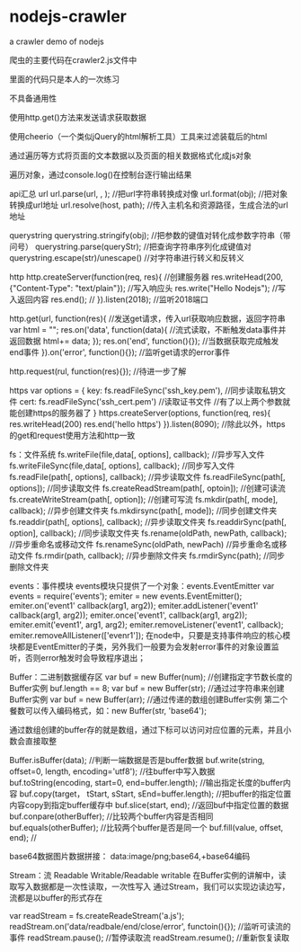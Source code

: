 # nodejs-crawler
a crawler demo of nodejs

爬虫的主要代码在crawler2.js文件中

里面的代码只是本人的一次练习

不具备通用性

使用http.get()方法来发送请求获取数据

使用cheerio（一个类似jQuery的html解析工具）工具来过滤装载后的html

通过遍历等方式将页面的文本数据以及页面的相关数据格式化成js对象

遍历对象，通过console.log()在控制台逐行输出结果

api汇总
url
url.parse(url, ,  );    //把url字符串转换成对像
url.format(obj);    //把对象转换成url地址
url.resolve(host, path);    //传入主机名和资源路径，生成合法的url地址

querystring
querystring.stringify(obj);    //把参数的键值对转化成参数字符串（带问号）
querystring.parse(queryStr);    //把查询字符串序列化成键值对
querystring.escape(str)/unescape()    //对字符串进行转义和反转义

http
http.createServer(function(req, res){    //创建服务器
    res.writeHead(200, {"Content-Type": "text/plain"});    //写入响应头
    res.write("Hello Nodejs");    //写入返回内容
    res.end();    //
}).listen(2018);    //监听2018端口

http.get(url, function(res){    //发送get请求，传入url获取响应数据，返回字符串
    var html = "";
    res.on('data', function(data){    //流式读取，不断触发data事件并返回数据
        html+= data;
    });
    res.on('end', function(){});    //当数据获取完成触发end事件
}).on('error', function(){});    //监听get请求的error事件

http.request(rul, function(res){});    //待进一步了解

https
var options = {
    key: fs.readFileSync('ssh_key.pem'),    //同步读取私钥文件
    cert: fs.readFileSync('ssh_cert.pem')    //读取证书文件
    //有了以上两个参数就能创建https的服务器了
}
https.createServer(options, function(req, res){
    res.writeHead(200)
    res.end('hello https')
}).listen(8090);
//除此以外，https的get和request使用方法和http一致


fs：文件系统
fs.writeFile(file,data[, options], callback);    //异步写入文件
fs.writeFileSync(file,data[, options], callback);    //同步写入文件
fs.readFile(path[, options], callback);    //异步读取文件
fs.readFileSync(path[, options]);    //同步读取文件
fs.createReadStream(path[, optoin]);    //创建可读流
fs.createWriteStream(path[, option]);    //创建可写流
fs.mkdir(path[, mode], callback);    //异步创建文件夹
fs.mkdirsync(path[, mode]);    //同步创建文件夹
fs.readdir(path[, options], callback);    //异步读取文件夹
fs.readdirSync(path[, option], callback);    //同步读取文件夹
fs.rename(oldPath, newPath, callback);    //异步重命名或移动文件
fs.renameSync(oldPath, newPach)     //异步重命名或移动文件
fs.rmdir(path, callback);    //异步删除文件夹
fs.rmdirSync(path);    //同步删除文件夹

 
events：事件模块
events模块只提供了一个对象：events.EventEmitter
var events = require('events');
emiter = new events.EventEmitter();
emiter.on('event1' callback(arg1, arg2));
emiter.addListener('event1' callback(arg1, arg2));
emiter.once('event1', callback(arg1, arg2));
emiter.emit('event1', arg1, arg2);
emiter.removeListener('event1', callback);
emiter.removeAllListener(['evenr1']);
在node中，只要是支持事件响应的核心模块都是EventEmitter的子类，另外我们一般要为会发射error事件的对象设置监听，否则error触发时会导致程序退出；


Buffer：二进制数据缓存区
var buf = new Buffer(num);    //创建指定字节数长度的Buffer实例 buf.length == 8;
var buf = new Buffer(str);    //通过过字符串来创建Buffer实例
var buf = new Buffer(arr);    //通过传递的数组创建Buffer实例
第二个餐数可以传入编码格式，如：new Buffer(str, 'base64');

通过数组创建的buffer存的就是数组，通过下标可以访问对应位置的元素，并且小数会直接取整

Buffer.isBuffer(data);    //判断一端数据是否是buffer数据
buf.write(string, offset=0, length, encoding='utf8');    //往buffer中写入数据
buf.toString(encoding, start=0, end=buffer.length);    //输出指定长度的buffer内容
buf.copy(target， tStart, sStart, sEnd=buffer.length);    //把buffer的指定位置内容copy到指定buffer缓存中
buf.slice(start, end);    //返回buf中指定位置的数据
buf.conpare(otherBuffer);    //比较两个buffer内容是否相同
buf.equals(otherBuffer);    //比较两个buffer是否是同一个
buf.fill(value, offset, end);    //

base64数据图片数据拼接：
data:image/png;base64,+base64编码


Stream：流
Readable        Writable/Readable        writable
在Buffer实例的讲解中，读取写入数据都是一次性读取，一次性写入
通过Stream，我们可以实现边读边写，流都是以buffer的形式存在

var readStream = fs.createReadeStream('a.js');   
readStream.on('data/readbale/end/close/error', functoin(){});    //监听可读流的事件
readStream.pause();    //暂停读取流
readStream.resume();    //重新恢复读取



















